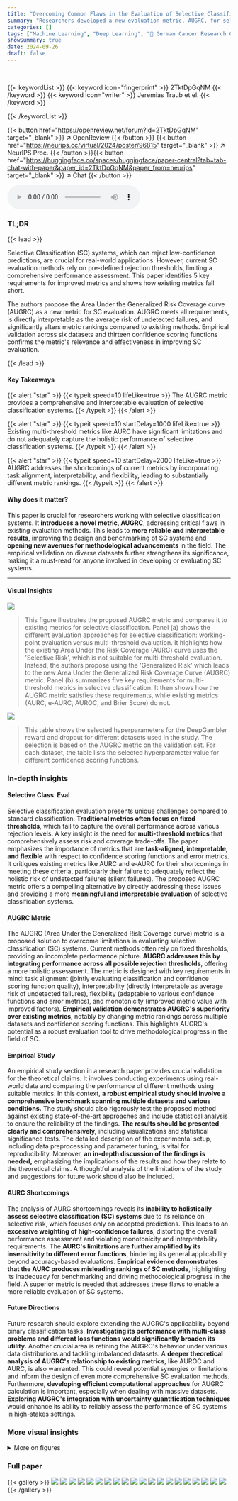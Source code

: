 ```yaml
---
title: "Overcoming Common Flaws in the Evaluation of Selective Classification Systems"
summary: "Researchers developed a new evaluation metric, AUGRC, for selective classification systems that overcomes the limitations of existing metrics by providing a more holistic and interpretable assessment ..."
categories: []
tags: ["Machine Learning", "Deep Learning", "🏢 German Cancer Research Center",]
showSummary: true
date: 2024-09-26
draft: false
---
```


<br>

{{< keywordList >}}
{{< keyword icon="fingerprint" >}} 2TktDpGqNM {{< /keyword >}}
{{< keyword icon="writer" >}} Jeremias Traub et el. {{< /keyword >}}
 
{{< /keywordList >}}

{{< button href="https://openreview.net/forum?id=2TktDpGqNM" target="_blank" >}}
↗ OpenReview
{{< /button >}}
{{< button href="https://neurips.cc/virtual/2024/poster/96815" target="_blank" >}}
↗ NeurIPS Proc.
{{< /button >}}{{< button href="https://huggingface.co/spaces/huggingface/paper-central?tab=tab-chat-with-paper&paper_id=2TktDpGqNM&paper_from=neurips" target="_blank" >}}
↗ Chat
{{< /button >}}



<audio controls>
    <source src="https://ai-paper-reviewer.com/2TktDpGqNM/podcast.wav" type="audio/wav">
    Your browser does not support the audio element.
</audio>


### TL;DR


{{< lead >}}

Selective Classification (SC) systems, which can reject low-confidence predictions, are crucial for real-world applications. However, current SC evaluation methods rely on pre-defined rejection thresholds, limiting a comprehensive performance assessment. This paper identifies 5 key requirements for improved metrics and shows how existing metrics fall short. 



The authors propose the Area Under the Generalized Risk Coverage curve (AUGRC) as a new metric for SC evaluation. AUGRC meets all requirements, is directly interpretable as the average risk of undetected failures, and significantly alters metric rankings compared to existing methods. Empirical validation across six datasets and thirteen confidence scoring functions confirms the metric's relevance and effectiveness in improving SC evaluation.

{{< /lead >}}


#### Key Takeaways

{{< alert "star" >}}
{{< typeit speed=10 lifeLike=true >}} The AUGRC metric provides a comprehensive and interpretable evaluation of selective classification systems. {{< /typeit >}}
{{< /alert >}}

{{< alert "star" >}}
{{< typeit speed=10 startDelay=1000 lifeLike=true >}} Existing multi-threshold metrics like AURC have significant limitations and do not adequately capture the holistic performance of selective classification systems. {{< /typeit >}}
{{< /alert >}}

{{< alert "star" >}}
{{< typeit speed=10 startDelay=2000 lifeLike=true >}} AUGRC addresses the shortcomings of current metrics by incorporating task alignment, interpretability, and flexibility, leading to substantially different metric rankings. {{< /typeit >}}
{{< /alert >}}

#### Why does it matter?
This paper is crucial for researchers working with selective classification systems.  It **introduces a novel metric, AUGRC**, addressing critical flaws in existing evaluation methods. This leads to **more reliable and interpretable results**, improving the design and benchmarking of SC systems and **opening new avenues for methodological advancements** in the field. The empirical validation on diverse datasets further strengthens its significance, making it a must-read for anyone involved in developing or evaluating SC systems.

------
#### Visual Insights



![](https://ai-paper-reviewer.com/2TktDpGqNM/figures_2_1.jpg)

> This figure illustrates the proposed AUGRC metric and compares it to existing metrics for selective classification.  Panel (a) shows the different evaluation approaches for selective classification: working-point evaluation versus multi-threshold evaluation.  It highlights how the existing Area Under the Risk Coverage (AURC) curve uses the 'Selective Risk', which is not suitable for multi-threshold evaluation.  Instead, the authors propose using the 'Generalized Risk' which leads to the new Area Under the Generalized Risk Coverage Curve (AUGRC) metric.  Panel (b) summarizes five key requirements for multi-threshold metrics in selective classification.  It then shows how the AUGRC metric satisfies these requirements, while existing metrics (AURC, e-AURC, AUROC, and Brier Score) do not.





![](https://ai-paper-reviewer.com/2TktDpGqNM/tables_14_1.jpg)

> This table shows the selected hyperparameters for the DeepGambler reward and dropout for different datasets used in the study. The selection is based on the AUGRC metric on the validation set. For each dataset, the table lists the selected hyperparameter value for different confidence scoring functions.





### In-depth insights


#### Selective Class. Eval
Selective classification evaluation presents unique challenges compared to standard classification.  **Traditional metrics often focus on fixed thresholds**, which fail to capture the overall performance across various rejection levels.  A key insight is the need for **multi-threshold metrics** that comprehensively assess risk and coverage trade-offs. The paper emphasizes the importance of metrics that are **task-aligned, interpretable, and flexible** with respect to confidence scoring functions and error metrics.  It critiques existing metrics like AURC and e-AURC for their shortcomings in meeting these criteria, particularly their failure to adequately reflect the holistic risk of undetected failures (silent failures).  The proposed AUGRC metric offers a compelling alternative by directly addressing these issues and providing a more **meaningful and interpretable evaluation** of selective classification systems.

#### AUGRC Metric
The AUGRC (Area Under the Generalized Risk Coverage curve) metric is a proposed solution to overcome limitations in evaluating selective classification (SC) systems.  Current methods often rely on fixed thresholds, providing an incomplete performance picture. **AUGRC addresses this by integrating performance across all possible rejection thresholds**, offering a more holistic assessment.  The metric is designed with key requirements in mind: task alignment (jointly evaluating classification and confidence scoring function quality), interpretability (directly interpretable as average risk of undetected failures), flexibility (adaptable to various confidence functions and error metrics), and monotonicity (improved metric value with improved factors).  **Empirical validation demonstrates AUGRC's superiority over existing metrics**, notably by changing metric rankings across multiple datasets and confidence scoring functions.  This highlights AUGRC's potential as a robust evaluation tool to drive methodological progress in the field of SC.

#### Empirical Study
An empirical study section in a research paper provides crucial validation for the theoretical claims. It involves conducting experiments using real-world data and comparing the performance of different methods using suitable metrics. In this context, **a robust empirical study should involve a comprehensive benchmark spanning multiple datasets and various conditions.** The study should also rigorously test the proposed method against existing state-of-the-art approaches and include statistical analysis to ensure the reliability of the findings.  **The results should be presented clearly and comprehensively,** including visualizations and statistical significance tests. The detailed description of the experimental setup, including data preprocessing and parameter tuning, is vital for reproducibility.  Moreover, **an in-depth discussion of the findings is needed,** emphasizing the implications of the results and how they relate to the theoretical claims.  A thoughtful analysis of the limitations of the study and suggestions for future work should also be included.

#### AURC Shortcomings
The analysis of AURC shortcomings reveals its **inability to holistically assess selective classification (SC) systems** due to its reliance on selective risk, which focuses only on accepted predictions.  This leads to an **excessive weighting of high-confidence failures**, distorting the overall performance assessment and violating monotonicity and interpretability requirements. The **AURC's limitations are further amplified by its insensitivity to different error functions**, hindering its general applicability beyond accuracy-based evaluations.  **Empirical evidence demonstrates that the AURC produces misleading rankings of SC methods**, highlighting its inadequacy for benchmarking and driving methodological progress in the field.  A superior metric is needed that addresses these flaws to enable a more reliable evaluation of SC systems.

#### Future Directions
Future research should explore extending the AUGRC's applicability beyond binary classification tasks. **Investigating its performance with multi-class problems and different loss functions would significantly broaden its utility.**  Another crucial area is refining the AUGRC's behavior under various data distributions and tackling imbalanced datasets. A **deeper theoretical analysis of AUGRC's relationship to existing metrics**, like AUROC and AURC, is also warranted. This could reveal potential synergies or limitations and inform the design of even more comprehensive SC evaluation methods.  Furthermore, **developing efficient computational approaches** for AUGRC calculation is important, especially when dealing with massive datasets. **Exploring AUGRC's integration with uncertainty quantification techniques** would enhance its ability to reliably assess the performance of SC systems in high-stakes settings.


### More visual insights

<details>
<summary>More on figures
</summary>


![](https://ai-paper-reviewer.com/2TktDpGqNM/figures_5_1.jpg)

> This figure demonstrates the advantages of the proposed AUGRC metric over the existing AURC metric for evaluating selective classification systems.  It highlights how AUGRC addresses the shortcomings of AURC by providing a more intuitive and robust measure of system performance. The figure uses a combination of visualizations (graphs and diagrams) to illustrate the different weighting schemes of AUGRC and AURC for failure cases across various confidence levels, showing how AUGRC avoids the excessive weighting of high-confidence failures that is present in AURC. This results in a more consistent and meaningful evaluation, especially when assessing the general performance of the system across multiple thresholds, addressing the monotonicity problems of AURC.


![](https://ai-paper-reviewer.com/2TktDpGqNM/figures_7_1.jpg)

> This figure compares the ranking of 13 confidence scoring functions (CSFs) for selective classification using two different metrics: AUROC and AUGRC.  It shows that the AUGRC metric leads to substantially different rankings of CSFs compared to the AURC, especially in the top-performing CSFs. The visualization helps to understand the impact of metric choice on CSF evaluation.


![](https://ai-paper-reviewer.com/2TktDpGqNM/figures_8_1.jpg)

> This figure demonstrates how the proposed AUGRC metric addresses the shortcomings of the existing AURC metric in evaluating selective classification systems. It highlights the differences in how AUGRC and AURC weigh the contribution of individual failure cases based on their confidence scores, showing that AUGRC provides a more intuitive and accurate assessment.  The figure uses a toy example and risk-coverage curves to illustrate how AUGRC overcomes the issues of monotonicity and ranking interpretability present in AURC.


![](https://ai-paper-reviewer.com/2TktDpGqNM/figures_13_1.jpg)

> This figure visualizes the relationship between AUGRC and AUROCf. Panel (a) shows how the Selective Risk curve can be transformed into the Generalized Risk curve by multiplying by the respective coverages. The AUGRC is shown to be composed of the AUGRC of an optimal CSF (shaded red) plus the rescaled AUROC (shaded green). The AUROCf is visualized as the fraction of the area above the Generalized Risk curve. Panel (b) shows a heatmap of the AUGRC values (color-coded) and the negative gradients (arrows) plotted in the Accuracy-AUROCf space.


![](https://ai-paper-reviewer.com/2TktDpGqNM/figures_15_1.jpg)

> This figure compares the ranking of 13 confidence scoring functions (CSFs) for selective classification using two different metrics: AUROC and AUGRC.  The results show that the AUGRC metric leads to substantially different rankings of the CSFs compared to AURC, highlighting the importance of AUGRC for a more accurate evaluation of selective classification systems. The figure uses color-coding and statistical significance testing to illustrate the differences and the stability of the rankings.


![](https://ai-paper-reviewer.com/2TktDpGqNM/figures_16_1.jpg)

> Figure 3 shows that using AUGRC instead of AURC changes the ranking of the confidence scoring functions (CSFs) significantly.  It highlights the practical importance of AUGRC as a superior evaluation metric for selective classification. The figure visually compares the rankings of 13 CSFs across six datasets using both AUGRC and AURC metrics, demonstrating the considerable differences that arise when adopting the proposed AUGRC metric. The figure also includes statistical significance testing to validate the robustness of the observed ranking differences.


![](https://ai-paper-reviewer.com/2TktDpGqNM/figures_17_1.jpg)

> This figure compares the ranking of 13 confidence scoring functions (CSFs) for selective classification using two different metrics: AURC and AUGRC.  The key finding is that AUGRC leads to substantially different rankings compared to AURC, highlighting the importance of using the AUGRC metric. The visualization uses color-coding and significance maps to show the stability and differences in rankings.


![](https://ai-paper-reviewer.com/2TktDpGqNM/figures_18_1.jpg)

> This figure compares the ranking of 13 confidence scoring functions (CSFs) using two different metrics: AUROC and AUGRC.  It shows that the rankings significantly differ between the two metrics, especially for the top 3 performing CSFs.  The differences highlight the AUGRC's ability to provide a more reliable and practical evaluation of selective classification systems.


</details>






### Full paper

{{< gallery >}}
<img src="https://ai-paper-reviewer.com/2TktDpGqNM/1.png" class="grid-w50 md:grid-w33 xl:grid-w25" />
<img src="https://ai-paper-reviewer.com/2TktDpGqNM/2.png" class="grid-w50 md:grid-w33 xl:grid-w25" />
<img src="https://ai-paper-reviewer.com/2TktDpGqNM/3.png" class="grid-w50 md:grid-w33 xl:grid-w25" />
<img src="https://ai-paper-reviewer.com/2TktDpGqNM/4.png" class="grid-w50 md:grid-w33 xl:grid-w25" />
<img src="https://ai-paper-reviewer.com/2TktDpGqNM/5.png" class="grid-w50 md:grid-w33 xl:grid-w25" />
<img src="https://ai-paper-reviewer.com/2TktDpGqNM/6.png" class="grid-w50 md:grid-w33 xl:grid-w25" />
<img src="https://ai-paper-reviewer.com/2TktDpGqNM/7.png" class="grid-w50 md:grid-w33 xl:grid-w25" />
<img src="https://ai-paper-reviewer.com/2TktDpGqNM/8.png" class="grid-w50 md:grid-w33 xl:grid-w25" />
<img src="https://ai-paper-reviewer.com/2TktDpGqNM/9.png" class="grid-w50 md:grid-w33 xl:grid-w25" />
<img src="https://ai-paper-reviewer.com/2TktDpGqNM/10.png" class="grid-w50 md:grid-w33 xl:grid-w25" />
<img src="https://ai-paper-reviewer.com/2TktDpGqNM/11.png" class="grid-w50 md:grid-w33 xl:grid-w25" />
<img src="https://ai-paper-reviewer.com/2TktDpGqNM/12.png" class="grid-w50 md:grid-w33 xl:grid-w25" />
<img src="https://ai-paper-reviewer.com/2TktDpGqNM/13.png" class="grid-w50 md:grid-w33 xl:grid-w25" />
<img src="https://ai-paper-reviewer.com/2TktDpGqNM/14.png" class="grid-w50 md:grid-w33 xl:grid-w25" />
<img src="https://ai-paper-reviewer.com/2TktDpGqNM/15.png" class="grid-w50 md:grid-w33 xl:grid-w25" />
<img src="https://ai-paper-reviewer.com/2TktDpGqNM/16.png" class="grid-w50 md:grid-w33 xl:grid-w25" />
<img src="https://ai-paper-reviewer.com/2TktDpGqNM/17.png" class="grid-w50 md:grid-w33 xl:grid-w25" />
<img src="https://ai-paper-reviewer.com/2TktDpGqNM/18.png" class="grid-w50 md:grid-w33 xl:grid-w25" />
<img src="https://ai-paper-reviewer.com/2TktDpGqNM/19.png" class="grid-w50 md:grid-w33 xl:grid-w25" />
<img src="https://ai-paper-reviewer.com/2TktDpGqNM/20.png" class="grid-w50 md:grid-w33 xl:grid-w25" />
{{< /gallery >}}